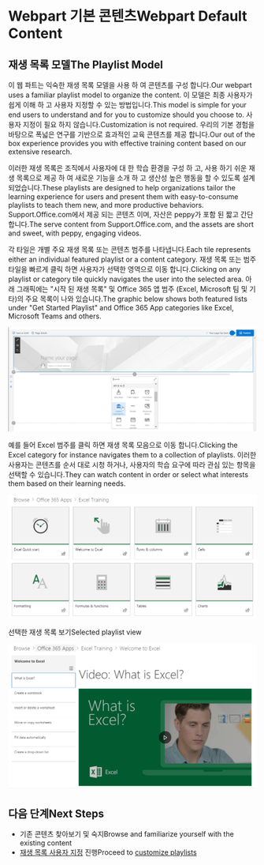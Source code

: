 # <a name="webpart-default-content"></a><span data-ttu-id="7bdab-101">Webpart 기본 콘텐츠</span><span class="sxs-lookup"><span data-stu-id="7bdab-101">Webpart Default Content</span></span>

## <a name="the-playlist-model"></a><span data-ttu-id="7bdab-102">재생 목록 모델</span><span class="sxs-lookup"><span data-stu-id="7bdab-102">The Playlist Model</span></span>

<span data-ttu-id="7bdab-103">이 웹 파트는 익숙한 재생 목록 모델을 사용 하 여 콘텐츠를 구성 합니다.</span><span class="sxs-lookup"><span data-stu-id="7bdab-103">Our webpart uses a familiar playlist model to organize the content.</span></span>  <span data-ttu-id="7bdab-104">이 모델은 최종 사용자가 쉽게 이해 하 고 사용자 지정할 수 있는 방법입니다.</span><span class="sxs-lookup"><span data-stu-id="7bdab-104">This model is simple for your end users to understand and for you to customize should you choose to.</span></span>  <span data-ttu-id="7bdab-105">사용자 지정이 필요 하지 않습니다.</span><span class="sxs-lookup"><span data-stu-id="7bdab-105">Customization is not required.</span></span>  <span data-ttu-id="7bdab-106">우리의 기본 경험을 바탕으로 폭넓은 연구를 기반으로 효과적인 교육 콘텐츠를 제공 합니다.</span><span class="sxs-lookup"><span data-stu-id="7bdab-106">Our out of the box experience provides you with effective training content based on our extensive research.</span></span>

<span data-ttu-id="7bdab-107">이러한 재생 목록은 조직에서 사용자에 대 한 학습 환경을 구성 하 고, 사용 하기 쉬운 재생 목록으로 제공 하 여 새로운 기능을 소개 하 고 생산성 높은 행동을 할 수 있도록 설계 되었습니다.</span><span class="sxs-lookup"><span data-stu-id="7bdab-107">These playlists are designed to help organizations tailor the learning experience for users and present them with easy-to-consume playlists to teach them new, and more productive behaviors.</span></span> <span data-ttu-id="7bdab-108">Support.Office.com에서 제공 되는 콘텐츠 이며, 자산은 peppy가 포함 된 짧고 간단 합니다.</span><span class="sxs-lookup"><span data-stu-id="7bdab-108">The serve content from Support.Office.com, and the assets are short and sweet, with peppy, engaging videos.</span></span> 

<span data-ttu-id="7bdab-109">각 타일은 개별 주요 재생 목록 또는 콘텐츠 범주를 나타냅니다.</span><span class="sxs-lookup"><span data-stu-id="7bdab-109">Each tile represents either an individual featured playlist or a content category.</span></span> <span data-ttu-id="7bdab-110">재생 목록 또는 범주 타일을 빠르게 클릭 하면 사용자가 선택한 영역으로 이동 합니다.</span><span class="sxs-lookup"><span data-stu-id="7bdab-110">Clicking on any playlist or category tile quickly navigates the user into the selected area.</span></span> <span data-ttu-id="7bdab-111">아래 그래픽에는 "시작 된 재생 목록" 및 Office 365 앱 범주 (Excel, Microsoft 팀 및 기타)의 주요 목록이 나와 있습니다.</span><span class="sxs-lookup"><span data-stu-id="7bdab-111">The graphic below shows both featured lists under "Get Started Playlist" and Office 365 App categories like Excel, Microsoft Teams and others.</span></span> 

![웹 파트 기본 보기](media/clo365addwebpart.png)

<span data-ttu-id="7bdab-113">예를 들어 Excel 범주를 클릭 하면 재생 목록 모음으로 이동 합니다.</span><span class="sxs-lookup"><span data-stu-id="7bdab-113">Clicking the Excel category for instance navigates them to a collection of playlists.</span></span>  <span data-ttu-id="7bdab-114">이러한 사용자는 콘텐츠를 순서 대로 시청 하거나, 사용자의 학습 요구에 따라 관심 있는 항목을 선택할 수 있습니다.</span><span class="sxs-lookup"><span data-stu-id="7bdab-114">They can watch content in order or select what interests them based on their learning needs.</span></span> 

![웹 파트 재생 목록](media/clo365exceltraining.png)

<span data-ttu-id="7bdab-116">선택한 재생 목록 보기</span><span class="sxs-lookup"><span data-stu-id="7bdab-116">Selected playlist view</span></span>

![Excel 재생 목록](media/clo365excelplaylist.png)

## <a name="next-steps"></a><span data-ttu-id="7bdab-118">다음 단계</span><span class="sxs-lookup"><span data-stu-id="7bdab-118">Next Steps</span></span>

- <span data-ttu-id="7bdab-119">기존 콘텐츠 찾아보기 및 숙지</span><span class="sxs-lookup"><span data-stu-id="7bdab-119">Browse and familiarize yourself with the existing content</span></span>
- <span data-ttu-id="7bdab-120">[재생 목록 사용자 지정](customplaylists.md) 진행</span><span class="sxs-lookup"><span data-stu-id="7bdab-120">Proceed to [customize playlists](customplaylists.md)</span></span>